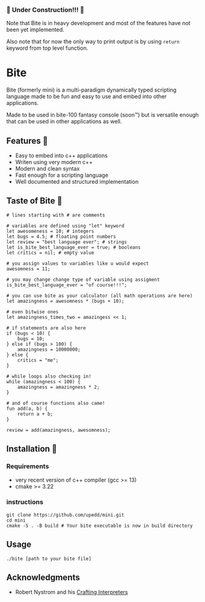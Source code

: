 ### 🚧 Under Construction!!! 🚧
Note that Bite is in heavy development and most of the features have not been yet implemented.

Also note that for now the only way to print output is by using `return` keyword from top level function.
# Bite 
Bite (formerly mini) is a multi-paradigm dynamically typed scripting language
made to be fun and easy to use and embed into other applications.

Made to be used in bite-100 fantasy console (soon™) but is versatile enough that
can be used in other applications as well.

## Features 🤯

- Easy to embed into c++ applications
- Writen using very modern c++ 
- Modern and clean syntax
- Fast enough for a scripting language
- Well documented and structured implementation

## Taste of Bite 🍕
```
# lines starting with # are comments

# variables are defined using "let" keyword
let awesomeness = 10; # integers
let bugs = 4.5; # floating point numbers
let review = "best language ever"; # strings
let is_bite_best_language_ever = true; # booleans
let critics = nil; # empty value

# you assign values to variables like u would expect 
awesomness = 11;

# you may change change type of variable using assigment
is_bite_best_language_ever = "of course!!!";

# you can use bite as your calculator (all math operations are here)
let amazingness = awesomness * (bugs + 10); 

# even bitwise ones
let amazingness_times_two = amazingess << 1;

# if statements are also here
if (bugs < 10) {
    bugs = 10;
} else if (bugs > 100) {
    amazingness = 10000000;
} else {
    critics = "me";
}

# while loops also checking in!
while (amazingness < 100) {
    amazingness = amazingness * 2;
}

# and of course functions also came!
fun add(a, b) {
    return a + b;
}

review = add(amazingness, awesomness);
```

## Installation 🔨
### Requirements
- very recent version of c++ compiler (gcc >= 13)
- cmake >= 3.22
### instructions
```shell
git clone https://github.com/upedd/mini.git
cd mini
cmake -S . -B build # Your bite executable is now in build directory
```
## Usage 
```shell
./bite [path to your bite file]
```

## Acknowledgments
- Robert Nystrom and his [Crafting Interpreters](https://craftinginterpreters.com/)